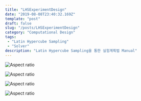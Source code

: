 ```yaml
---
title: "LHSExperimentDesign"
date: "2019-08-08T23:40:32.169Z"
template: "post"
draft: false
slug: "/posts/LHSExperimentDesign"
category: "Computational Design"
tags: 
 - "Latin Hypercube Sampling"
 - "Solver"
description: "Latin Hypercube Sampling을 통한 실험계획법 Manual"
---
```

![Aspect ratio](/media/POST/000025/0.jpg)

![Aspect ratio](/media/POST/000025/1.jpg)

![Aspect ratio](/media/POST/000025/2.jpg)

![Aspect ratio](/media/POST/000025/3.jpg)
